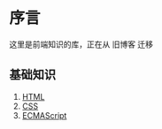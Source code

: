 # 序言
这里是前端知识的库，正在从 旧博客 迁移

## 基础知识
1. [HTML](https://chouchouovo.github.io/gitbook/HTML/)
2. [CSS](https://chouchouovo.github.io/gitbook/CSS/)
3. [ECMAScript](https://chouchouovo.github.io/gitbook/ECMAScript/)
